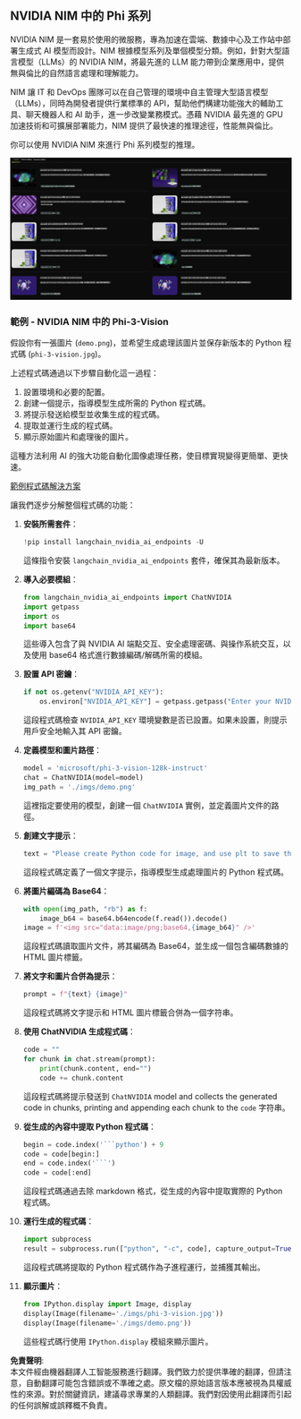 ## NVIDIA NIM 中的 Phi 系列

NVIDIA NIM 是一套易於使用的微服務，專為加速在雲端、數據中心及工作站中部署生成式 AI 模型而設計。NIM 根據模型系列及單個模型分類。例如，針對大型語言模型（LLMs）的 NVIDIA NIM，將最先進的 LLM 能力帶到企業應用中，提供無與倫比的自然語言處理和理解能力。

NIM 讓 IT 和 DevOps 團隊可以在自己管理的環境中自主管理大型語言模型（LLMs），同時為開發者提供行業標準的 API，幫助他們構建功能強大的輔助工具、聊天機器人和 AI 助手，進一步改變業務模式。憑藉 NVIDIA 最先進的 GPU 加速技術和可擴展部署能力，NIM 提供了最快速的推理途徑，性能無與倫比。

你可以使用 NVIDIA NIM 來進行 Phi 系列模型的推理。

![nim](../../../../../translated_images/Phi-NIM.45af94d89220fbbbc85f8da0379150a29cc88c3dd8ec417b1d3b7237bbe1c58a.hk.png)

### **範例 - NVIDIA NIM 中的 Phi-3-Vision**

假設你有一張圖片 (`demo.png`)，並希望生成處理該圖片並保存新版本的 Python 程式碼 (`phi-3-vision.jpg`)。

上述程式碼通過以下步驟自動化這一過程：

1. 設置環境和必要的配置。
2. 創建一個提示，指導模型生成所需的 Python 程式碼。
3. 將提示發送給模型並收集生成的程式碼。
4. 提取並運行生成的程式碼。
5. 顯示原始圖片和處理後的圖片。

這種方法利用 AI 的強大功能自動化圖像處理任務，使目標實現變得更簡單、更快速。

[範例程式碼解決方案](../../../../../code/06.E2E/E2E_Nvidia_NIM_Phi3_Vision.ipynb)

讓我們逐步分解整個程式碼的功能：

1. **安裝所需套件**：
    ```python
    !pip install langchain_nvidia_ai_endpoints -U
    ```
    這條指令安裝 `langchain_nvidia_ai_endpoints` 套件，確保其為最新版本。

2. **導入必要模組**：
    ```python
    from langchain_nvidia_ai_endpoints import ChatNVIDIA
    import getpass
    import os
    import base64
    ```
    這些導入包含了與 NVIDIA AI 端點交互、安全處理密碼、與操作系統交互，以及使用 base64 格式進行數據編碼/解碼所需的模組。

3. **設置 API 密鑰**：
    ```python
    if not os.getenv("NVIDIA_API_KEY"):
        os.environ["NVIDIA_API_KEY"] = getpass.getpass("Enter your NVIDIA API key: ")
    ```
    這段程式碼檢查 `NVIDIA_API_KEY` 環境變數是否已設置。如果未設置，則提示用戶安全地輸入其 API 密鑰。

4. **定義模型和圖片路徑**：
    ```python
    model = 'microsoft/phi-3-vision-128k-instruct'
    chat = ChatNVIDIA(model=model)
    img_path = './imgs/demo.png'
    ```
    這裡指定要使用的模型，創建一個 `ChatNVIDIA` 實例，並定義圖片文件的路徑。

5. **創建文字提示**：
    ```python
    text = "Please create Python code for image, and use plt to save the new picture under imgs/ and name it phi-3-vision.jpg."
    ```
    這段程式碼定義了一個文字提示，指導模型生成處理圖片的 Python 程式碼。

6. **將圖片編碼為 Base64**：
    ```python
    with open(img_path, "rb") as f:
        image_b64 = base64.b64encode(f.read()).decode()
    image = f'<img src="data:image/png;base64,{image_b64}" />'
    ```
    這段程式碼讀取圖片文件，將其編碼為 Base64，並生成一個包含編碼數據的 HTML 圖片標籤。

7. **將文字和圖片合併為提示**：
    ```python
    prompt = f"{text} {image}"
    ```
    這段程式碼將文字提示和 HTML 圖片標籤合併為一個字符串。

8. **使用 ChatNVIDIA 生成程式碼**：
    ```python
    code = ""
    for chunk in chat.stream(prompt):
        print(chunk.content, end="")
        code += chunk.content
    ```
    這段程式碼將提示發送到 `ChatNVIDIA` model and collects the generated code in chunks, printing and appending each chunk to the `code` 字符串。

9. **從生成的內容中提取 Python 程式碼**：
    ```python
    begin = code.index('```python') + 9
    code = code[begin:]
    end = code.index('```')
    code = code[:end]
    ```
    這段程式碼通過去除 markdown 格式，從生成的內容中提取實際的 Python 程式碼。

10. **運行生成的程式碼**：
    ```python
    import subprocess
    result = subprocess.run(["python", "-c", code], capture_output=True)
    ```
    這段程式碼將提取的 Python 程式碼作為子進程運行，並捕獲其輸出。

11. **顯示圖片**：
    ```python
    from IPython.display import Image, display
    display(Image(filename='./imgs/phi-3-vision.jpg'))
    display(Image(filename='./imgs/demo.png'))
    ```
    這些程式碼行使用 `IPython.display` 模組來顯示圖片。

**免責聲明**:  
本文件經由機器翻譯人工智能服務進行翻譯。我們致力於提供準確的翻譯，但請注意，自動翻譯可能包含錯誤或不準確之處。原文檔的原始語言版本應被視為具權威性的來源。對於關鍵資訊，建議尋求專業的人類翻譯。我們對因使用此翻譯而引起的任何誤解或誤釋概不負責。